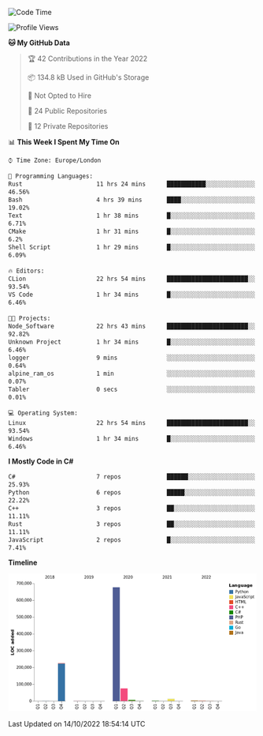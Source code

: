 <!--START_SECTION:waka-->
![Code Time](http://img.shields.io/badge/Code%20Time-318%20hrs%205%20mins-blue)

![Profile Views](http://img.shields.io/badge/Profile%20Views-1-blue)

**🐱 My GitHub Data** 

> 🏆 42 Contributions in the Year 2022
 > 
> 📦 134.8 kB Used in GitHub's Storage 
 > 
> 🚫 Not Opted to Hire
 > 
> 📜 24 Public Repositories 
 > 
> 🔑 12 Private Repositories  
 > 
📊 **This Week I Spent My Time On** 

```text
⌚︎ Time Zone: Europe/London

💬 Programming Languages: 
Rust                     11 hrs 24 mins      ███████████░░░░░░░░░░░░░░   46.56% 
Bash                     4 hrs 39 mins       ████░░░░░░░░░░░░░░░░░░░░░   19.02% 
Text                     1 hr 38 mins        █░░░░░░░░░░░░░░░░░░░░░░░░   6.71% 
CMake                    1 hr 31 mins        █░░░░░░░░░░░░░░░░░░░░░░░░   6.2% 
Shell Script             1 hr 29 mins        █░░░░░░░░░░░░░░░░░░░░░░░░   6.09%

🔥 Editors: 
CLion                    22 hrs 54 mins      ███████████████████████░░   93.54% 
VS Code                  1 hr 34 mins        █░░░░░░░░░░░░░░░░░░░░░░░░   6.46%

🐱‍💻 Projects: 
Node_Software            22 hrs 43 mins      ███████████████████████░░   92.82% 
Unknown Project          1 hr 34 mins        █░░░░░░░░░░░░░░░░░░░░░░░░   6.46% 
logger                   9 mins              ░░░░░░░░░░░░░░░░░░░░░░░░░   0.64% 
alpine_ram_os            1 min               ░░░░░░░░░░░░░░░░░░░░░░░░░   0.07% 
Tabler                   0 secs              ░░░░░░░░░░░░░░░░░░░░░░░░░   0.01%

💻 Operating System: 
Linux                    22 hrs 54 mins      ███████████████████████░░   93.54% 
Windows                  1 hr 34 mins        █░░░░░░░░░░░░░░░░░░░░░░░░   6.46%

```

**I Mostly Code in C#** 

```text
C#                       7 repos             ██████░░░░░░░░░░░░░░░░░░░   25.93% 
Python                   6 repos             █████░░░░░░░░░░░░░░░░░░░░   22.22% 
C++                      3 repos             ██░░░░░░░░░░░░░░░░░░░░░░░   11.11% 
Rust                     3 repos             ██░░░░░░░░░░░░░░░░░░░░░░░   11.11% 
JavaScript               2 repos             █░░░░░░░░░░░░░░░░░░░░░░░░   7.41%

```


**Timeline**

![Chart not found](https://raw.githubusercontent.com/Jirubizu/Jirubizu/master/charts/bar_graph.png) 


 Last Updated on 14/10/2022 18:54:14 UTC
<!--END_SECTION:waka-->